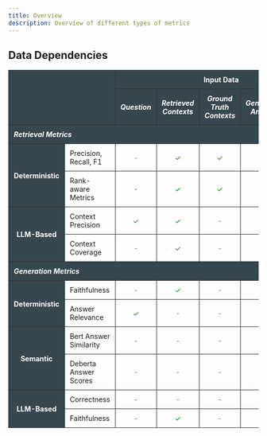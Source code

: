 ```yaml
---
title: Overview
description: Overview of different types of metrics
---
```


## Data Dependencies

<!-- <style>
  table {
    border-collapse: collapse;
    font-size: 14px;
  }

  th, td {
    padding: 4px;
    border: 1px solid black;
    background-color: transparent;
  }

  .check {
    text-align: center; /* Centering checkmark */
  }
  
  .check::before {
    content: '\2713'; /* Unicode for checkmark */
  }

  .grey {
    background-color: lightgrey; /* Grey color for specific cells */
  }
</style> -->

<style>
  table {
    border-collapse: collapse;
    font-size: 14px;
    width: 100%; /* Optional: Adjust width as needed */
    table-layout: fixed; /* Optional: For equal column width */
  }

  th, td {
    padding: 10px;
    border: 1px solid #333; /* Darker border color */
  }

  th {
    background-color: #37474F; /* Soft dark blue-grey for headers */
    color: white; /* White text for contrast */
    font-weight: bold;
  }

  tr {
    background-color: transparent
  }

  .header-row {
    background-color: #007BFF; /* Deep blue for main headers */
    color: white;
    text-align: center;
  }

  .sub-header {
    background-color: #6c757d; /* Darker grey for sub-headers */
    color: white; /* White text for sub-headers */
    font-style: italic;
  }

  .check {
    text-align: center; /* Centering checkmark */
  }
  
  .check::before {
    content: '\2713'; /* Unicode for checkmark */
    color: green; /* Checkmark color */
  }

  .grey {
    text-align: center;
  }

  .grey::before {
    content: '-'; /* Unicode for checkmark */
    color: grey; /* Checkmark color */
  }

</style>


<table>
  <tr class="header-row">
    <th rowspan="2" colspan="2"></th>
    <th colspan="5">Input Data</th>
  </tr>
  <tr class="sub-header">
    <th>Question</th>
    <th>Retrieved Contexts</th>
    <th>Ground Truth Contexts</th>
    <th>Generated Answer</th>
    <th>Ground Truth Answers</th>
  </tr>
  <tr class="sub-header">
    <th colspan="7" style="text-align: left; font-style: italic;">Retrieval Metrics</th>
  <tr>
    <tr>
    <th rowspan="2">Deterministic</th>
    <td>Precision, Recall, F1</td>
    <td class = "grey"></td>
    <td class = "check"></td>
    <td class = "check"></td>
    <td class = "grey"></td>
    <td class = "grey"></td>
  </tr>
  <tr>
    <td>Rank-aware Metrics</td>
    <td class = "grey"></td>
    <td class = "check"></td>
    <td class = "check"></td>
    <td class = "grey"></td>
    <td class = "grey"></td>
  </tr>
  <tr>
    <th rowspan="2">LLM-Based</th>
    <td>Context Precision</td>
    <td class = "check"></td>
    <td class = "check"></td>
    <td class = "grey"></td>
    <td class = "grey"></td>
    <td class = "grey"></td>
  </tr>
  <tr>
    <td>Context Coverage</td>
    <td class = "grey"></td>
    <td class = "check"></td>
    <td class = "grey"></td>
    <td class = "grey"></td>
    <td class = "check"></td>
  </tr>
<tr class="sub-header">
    <th colspan="7" style="text-align: left; font-style: italic;">Generation Metrics</th>
</tr>
  <tr>
    <tr>
    <th rowspan="2">Deterministic</th>
    <td>Faithfulness</td>
    <td class = "grey"></td>
    <td class = "check"></td>
    <td class = "grey"></td>
    <td class = "check"></td>
    <td class = "grey"></td>
  </tr>
  <tr>
    <td>Answer Relevance</td>
    <td class = "check"></td>
    <td class = "grey"></td>
    <td class = "grey"></td>
    <td class = "check"></td>
    <td class = "grey"></td>
  </tr>
    <tr>
    <th rowspan="2">Semantic</th>
    <td>Bert Answer Similarity</td>
    <td class = "grey"></td>
    <td class = "grey"></td>
    <td class = "grey"></td>
    <td class = "check"></td>
    <td class = "check"></td>
  </tr>
  <tr>
    <td>Deberta Answer Scores</td>
    <td class = "grey"></td>
    <td class = "grey"></td>
    <td class = "grey"></td>
    <td class = "check"></td>
    <td class = "check"></td>
  </tr>
  <tr>
    <th rowspan="2">LLM-Based</th>
    <td>Correctness</td>
    <td class = "grey"></td>
    <td class = "grey"></td>
    <td class = "grey"></td>
    <td class = "check"></td>
    <td class = "check"></td>
  </tr>
  <tr>
    <td>Faithfulness</td>
    <td class = "grey"></td>
    <td class = "check"></td>
    <td class = "grey"></td>
    <td class = "check"></td>
    <td class = "grey"></td>
  </tr>


</table>